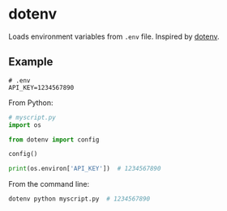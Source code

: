 # dotenv

Loads environment variables from `.env` file. Inspired by [dotenv](https://github.com/motdotla/dotenv).

## Example

```text
# .env
API_KEY=1234567890
```

From Python:

```python
# myscript.py
import os

from dotenv import config

config()

print(os.environ['API_KEY'])  # 1234567890
```

From the command line:

```bash
dotenv python myscript.py  # 1234567890
```
